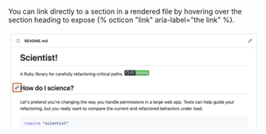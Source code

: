 You can link directly to a section in a rendered file by hovering over the section heading to expose {% octicon "link" aria-label="the link" %}.

![Screenshot of a README for a repository. To the left of a section heading, a link icon is outlined in dark orange.](/assets/images/help/repository/readme-links.png)
